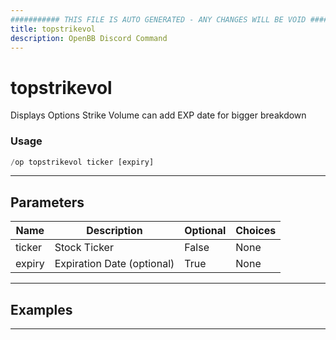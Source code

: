 ```yaml
---
########### THIS FILE IS AUTO GENERATED - ANY CHANGES WILL BE VOID ###########
title: topstrikevol
description: OpenBB Discord Command
---
```


# topstrikevol

Displays Options Strike Volume can add EXP date for bigger breakdown

### Usage

```python wordwrap
/op topstrikevol ticker [expiry]
```

---

## Parameters

| Name | Description | Optional | Choices |
| ---- | ----------- | -------- | ------- |
| ticker | Stock Ticker | False | None |
| expiry | Expiration Date (optional) | True | None |


---

## Examples


---
